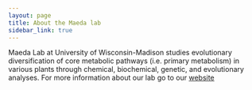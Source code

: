 ```yaml
---
layout: page
title: About the Maeda lab
sidebar_link: true
---
```


Maeda Lab at University of Wisconsin-Madison studies evolutionary diversification of core metabolic pathways (i.e. primary metabolism) in various plants through chemical, biochemical, genetic, and evolutionary analyses. For more information about our lab go to our [website](https://maeda.botany.wisc.edu/)
